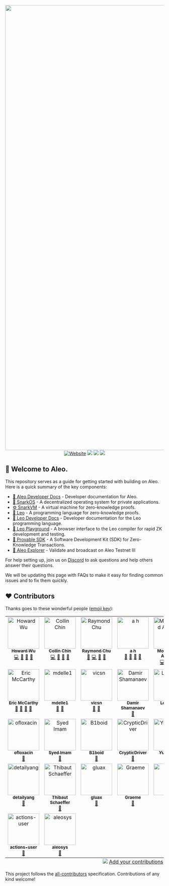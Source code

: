 <p align="center">
    <img width="1412" src="./.resources/banner.png">
    <a href="https://aleo.org"> <img alt="Website" src="https://img.shields.io/badge/Aleo.org-online-blue"></a>
    <a href="https://discord.gg/aleo"><img src="https://img.shields.io/discord/700454073459015690?logo=discord"/></a>
    <a href="https://twitter.com/aleohq"><img src="https://img.shields.io/twitter/follow/aleohq?style=social"/></a>
    <a href="https://GitHub.com/provablehq/welcome"><img src="https://img.shields.io/badge/contributors-29-ee8449"/></a>
</p>

## 🎉 Welcome to Aleo.

This repository serves as a guide for getting started with building on Aleo. Here is a quick summary of the key components:

- [📖 Aleo Developer Docs](https://developer.aleo.org/) - Developer documentation for Aleo.
- [📡 SnarkOS](http://snarkos.org/) - A decentralized operating system for private applications.
- [⚙️ SnarkVM](https://snarkvm.org/) - A virtual machine for zero-knowledge proofs.
- [🦁 Leo](https://leo-lang.org/) - A programming language for zero-knowledge proofs.
- [📖 Leo Developer Docs](https://docs.leo-lang.org/) - Developer documentation for the Leo programming language.
- [🛝 Leo Playground](http://play.leo-lang.org) - A browser interface to the Leo compiler for rapid ZK development and testing.
- [🧰 Provable SDK](https://provable.tools/) - A Software Development Kit (SDK) for Zero-Knowledge Transactions.
- [🔭 Aleo Explorer](https://aleo.network) - Validate and broadcast on Aleo Testnet III

For help setting up, join us on [Discord](https://discord.com/invite/aleo) to ask questions and help others answer their questions.

We will be updating this page with FAQs to make it easy for finding common issues and to fix them quickly.

## ❤️ Contributors

Thanks goes to these wonderful people ([emoji key](https://allcontributors.org/docs/en/emoji-key)):

<!-- ALL-CONTRIBUTORS-LIST:START - Do not remove or modify this section -->
<!-- prettier-ignore-start -->
<!-- markdownlint-disable -->
<table>
  <tbody>
    <tr>
      <td align="center" valign="top" width="14.28%"><a href="https://github.com/howardwu"><img src="https://avatars.githubusercontent.com/u/9260812?v=4?s=100" width="100px;" alt="Howard Wu"/><br /><sub><b>Howard Wu</b></sub></a><br /><a href="https://github.com/provablehq/welcome/commits?author=howardwu" title="Code">💻</a> <a href="#ideas-howardwu" title="Ideas, Planning, & Feedback">🤔</a> <a href="#maintenance-howardwu" title="Maintenance">🚧</a> <a href="https://github.com/provablehq/welcome/pulls?q=is%3Apr+reviewed-by%3Ahowardwu" title="Reviewed Pull Requests">👀</a></td>
      <td align="center" valign="top" width="14.28%"><a href="https://github.com/collinc97"><img src="https://avatars.githubusercontent.com/u/16715212?v=4?s=100" width="100px;" alt="Collin Chin"/><br /><sub><b>Collin Chin</b></sub></a><br /><a href="https://github.com/provablehq/welcome/commits?author=collinc97" title="Code">💻</a> <a href="#maintenance-collinc97" title="Maintenance">🚧</a> <a href="#question-collinc97" title="Answering Questions">💬</a> <a href="https://github.com/provablehq/welcome/pulls?q=is%3Apr+reviewed-by%3Acollinc97" title="Reviewed Pull Requests">👀</a></td>
      <td align="center" valign="top" width="14.28%"><a href="https://github.com/raychu86"><img src="https://avatars.githubusercontent.com/u/14917648?v=4?s=100" width="100px;" alt="Raymond Chu"/><br /><sub><b>Raymond Chu</b></sub></a><br /><a href="https://github.com/provablehq/welcome/issues?q=author%3Araychu86" title="Bug reports">🐛</a> <a href="https://github.com/provablehq/welcome/commits?author=raychu86" title="Code">💻</a> <a href="#ideas-raychu86" title="Ideas, Planning, & Feedback">🤔</a> <a href="https://github.com/provablehq/welcome/pulls?q=is%3Apr+reviewed-by%3Araychu86" title="Reviewed Pull Requests">👀</a></td>
      <td align="center" valign="top" width="14.28%"><a href="https://github.com/aharshbe"><img src="https://avatars.githubusercontent.com/u/17191728?v=4?s=100" width="100px;" alt="a h"/><br /><sub><b>a h</b></sub></a><br /><a href="https://github.com/provablehq/welcome/commits?author=aharshbe" title="Documentation">📖</a> <a href="#maintenance-aharshbe" title="Maintenance">🚧</a> <a href="#projectManagement-aharshbe" title="Project Management">📆</a> <a href="https://github.com/provablehq/welcome/pulls?q=is%3Apr+reviewed-by%3Aaharshbe" title="Reviewed Pull Requests">👀</a></td>
      <td align="center" valign="top" width="14.28%"><a href="https://github.com/moAlobaidi"><img src="https://avatars.githubusercontent.com/u/37510951?v=4?s=100" width="100px;" alt="Mohammed Alobaidi"/><br /><sub><b>Mohammed Alobaidi</b></sub></a><br /><a href="https://github.com/provablehq/welcome/commits?author=moAlobaidi" title="Code">💻</a> <a href="https://github.com/provablehq/welcome/commits?author=moAlobaidi" title="Documentation">📖</a> <a href="#maintenance-moAlobaidi" title="Maintenance">🚧</a> <a href="https://github.com/provablehq/welcome/pulls?q=is%3Apr+reviewed-by%3AmoAlobaidi" title="Reviewed Pull Requests">👀</a></td>
      <td align="center" valign="top" width="14.28%"><a href="https://github.com/christianwooddell"><img src="https://avatars.githubusercontent.com/u/69871937?v=4?s=100" width="100px;" alt="Christian Wooddell"/><br /><sub><b>Christian Wooddell</b></sub></a><br /><a href="https://github.com/provablehq/welcome/commits?author=christianwooddell" title="Code">💻</a> <a href="https://github.com/provablehq/welcome/commits?author=christianwooddell" title="Documentation">📖</a> <a href="#maintenance-christianwooddell" title="Maintenance">🚧</a> <a href="https://github.com/provablehq/welcome/pulls?q=is%3Apr+reviewed-by%3Achristianwooddell" title="Reviewed Pull Requests">👀</a></td>
      <td align="center" valign="top" width="14.28%"><a href="https://alessandrocoglio.info"><img src="https://avatars.githubusercontent.com/u/2409151?v=4?s=100" width="100px;" alt="Alessandro Coglio"/><br /><sub><b>Alessandro Coglio</b></sub></a><br /><a href="https://github.com/provablehq/welcome/commits?author=acoglio" title="Documentation">📖</a> <a href="#maintenance-acoglio" title="Maintenance">🚧</a> <a href="#research-acoglio" title="Research">🔬</a> <a href="https://github.com/provablehq/welcome/pulls?q=is%3Apr+reviewed-by%3Aacoglio" title="Reviewed Pull Requests">👀</a></td>
    </tr>
    <tr>
      <td align="center" valign="top" width="14.28%"><a href="http://www.kestrel.edu/home/people/mccarthy/"><img src="https://avatars.githubusercontent.com/u/7607035?v=4?s=100" width="100px;" alt="Eric McCarthy"/><br /><sub><b>Eric McCarthy</b></sub></a><br /><a href="https://github.com/provablehq/welcome/commits?author=bendyarm" title="Documentation">📖</a> <a href="#maintenance-bendyarm" title="Maintenance">🚧</a> <a href="#research-bendyarm" title="Research">🔬</a> <a href="https://github.com/provablehq/welcome/pulls?q=is%3Apr+reviewed-by%3Abendyarm" title="Reviewed Pull Requests">👀</a></td>
      <td align="center" valign="top" width="14.28%"><a href="https://github.com/mdelle1"><img src="https://avatars.githubusercontent.com/u/108158289?v=4?s=100" width="100px;" alt="mdelle1"/><br /><sub><b>mdelle1</b></sub></a><br /><a href="https://github.com/provablehq/welcome/commits?author=mdelle1" title="Documentation">📖</a> <a href="#research-mdelle1" title="Research">🔬</a></td>
      <td align="center" valign="top" width="14.28%"><a href="https://victorsintnicolaas.com/"><img src="https://avatars.githubusercontent.com/u/24724627?v=4?s=100" width="100px;" alt="vicsn"/><br /><sub><b>vicsn</b></sub></a><br /><a href="https://github.com/provablehq/welcome/commits?author=vicsn" title="Documentation">📖</a> <a href="#research-vicsn" title="Research">🔬</a></td>
      <td align="center" valign="top" width="14.28%"><a href="https://move-book.com/"><img src="https://avatars.githubusercontent.com/u/8008055?v=4?s=100" width="100px;" alt="Damir Shamanaev"/><br /><sub><b>Damir Shamanaev</b></sub></a><br /><a href="https://github.com/provablehq/welcome/commits?author=damirka" title="Documentation">📖</a></td>
      <td align="center" valign="top" width="14.28%"><a href="https://louiswt.github.io/"><img src="https://avatars.githubusercontent.com/u/22902565?v=4?s=100" width="100px;" alt="LouisWT"/><br /><sub><b>LouisWT</b></sub></a><br /><a href="https://github.com/provablehq/welcome/commits?author=LouisWT" title="Documentation">📖</a></td>
      <td align="center" valign="top" width="14.28%"><a href="https://github.com/jules"><img src="https://avatars.githubusercontent.com/u/30194392?v=4?s=100" width="100px;" alt="jules"/><br /><sub><b>jules</b></sub></a><br /><a href="https://github.com/provablehq/welcome/commits?author=jules" title="Documentation">📖</a></td>
      <td align="center" valign="top" width="14.28%"><a href="https://www.linkedin.com/in/errol-drummond-354b8885/"><img src="https://avatars.githubusercontent.com/u/57955633?v=4?s=100" width="100px;" alt="EDGD"/><br /><sub><b>EDGD</b></sub></a><br /><a href="https://github.com/provablehq/welcome/commits?author=EDGDrummond" title="Documentation">📖</a></td>
    </tr>
    <tr>
      <td align="center" valign="top" width="14.28%"><a href="https://github.com/ofloxacin"><img src="https://avatars.githubusercontent.com/u/9795941?v=4?s=100" width="100px;" alt="ofloxacin"/><br /><sub><b>ofloxacin</b></sub></a><br /><a href="https://github.com/provablehq/welcome/commits?author=ofloxacin" title="Documentation">📖</a></td>
      <td align="center" valign="top" width="14.28%"><a href="https://github.com/SyedImam1998"><img src="https://avatars.githubusercontent.com/u/52135949?v=4?s=100" width="100px;" alt="Syed Imam"/><br /><sub><b>Syed Imam</b></sub></a><br /><a href="https://github.com/provablehq/welcome/commits?author=SyedImam1998" title="Documentation">📖</a></td>
      <td align="center" valign="top" width="14.28%"><a href="https://github.com/B1boid"><img src="https://avatars.githubusercontent.com/u/47173672?v=4?s=100" width="100px;" alt="B1boid"/><br /><sub><b>B1boid</b></sub></a><br /><a href="https://github.com/provablehq/welcome/commits?author=B1boid" title="Documentation">📖</a></td>
      <td align="center" valign="top" width="14.28%"><a href="https://github.com/CrypticDriver"><img src="https://avatars.githubusercontent.com/u/107245892?v=4?s=100" width="100px;" alt="CrypticDriver"/><br /><sub><b>CrypticDriver</b></sub></a><br /><a href="https://github.com/provablehq/welcome/commits?author=CrypticDriver" title="Documentation">📖</a></td>
      <td align="center" valign="top" width="14.28%"><a href="https://github.com/rapiz1"><img src="https://avatars.githubusercontent.com/u/20105061?v=4?s=100" width="100px;" alt="Yujia Qiao"/><br /><sub><b>Yujia Qiao</b></sub></a><br /><a href="https://github.com/provablehq/welcome/commits?author=rapiz1" title="Documentation">📖</a></td>
      <td align="center" valign="top" width="14.28%"><a href="https://github.com/joshbeal"><img src="https://avatars.githubusercontent.com/u/3038886?v=4?s=100" width="100px;" alt="Josh Beal"/><br /><sub><b>Josh Beal</b></sub></a><br /><a href="https://github.com/provablehq/welcome/commits?author=joshbeal" title="Documentation">📖</a></td>
      <td align="center" valign="top" width="14.28%"><a href="https://github.com/unordered-set"><img src="https://avatars.githubusercontent.com/u/78592281?v=4?s=100" width="100px;" alt="Kostyan"/><br /><sub><b>Kostyan</b></sub></a><br /><a href="https://github.com/provablehq/welcome/commits?author=unordered-set" title="Documentation">📖</a></td>
    </tr>
    <tr>
      <td align="center" valign="top" width="14.28%"><a href="https://detailyang.github.io/"><img src="https://avatars.githubusercontent.com/u/3370345?v=4?s=100" width="100px;" alt="detailyang"/><br /><sub><b>detailyang</b></sub></a><br /><a href="https://github.com/provablehq/welcome/commits?author=detailyang" title="Documentation">📖</a></td>
      <td align="center" valign="top" width="14.28%"><a href="https://about.me/schaeff"><img src="https://avatars.githubusercontent.com/u/7441798?v=4?s=100" width="100px;" alt="Thibaut Schaeffer"/><br /><sub><b>Thibaut Schaeffer</b></sub></a><br /><a href="https://github.com/provablehq/welcome/commits?author=Schaeff" title="Documentation">📖</a></td>
      <td align="center" valign="top" width="14.28%"><a href="https://github.com/gluax"><img src="https://avatars.githubusercontent.com/u/16431709?v=4?s=100" width="100px;" alt="gluax"/><br /><sub><b>gluax</b></sub></a><br /><a href="https://github.com/provablehq/welcome/commits?author=gluax" title="Documentation">📖</a></td>
      <td align="center" valign="top" width="14.28%"><a href="https://github.com/graemecode"><img src="https://avatars.githubusercontent.com/u/36094097?v=4?s=100" width="100px;" alt="Graeme"/><br /><sub><b>Graeme</b></sub></a><br /><a href="https://github.com/provablehq/welcome/commits?author=graemecode" title="Documentation">📖</a></td>
      <td align="center" valign="top" width="14.28%"><a href="https://github.com/pkrasam"><img src="https://avatars.githubusercontent.com/u/4514654?v=4?s=100" width="100px;" alt="pk"/><br /><sub><b>pk</b></sub></a><br /><a href="https://github.com/provablehq/welcome/commits?author=pkrasam" title="Documentation">📖</a></td>
      <td align="center" valign="top" width="14.28%"><a href="https://github.com/WietzeSlagman"><img src="https://avatars.githubusercontent.com/u/5808153?v=4?s=100" width="100px;" alt="Wietze"/><br /><sub><b>Wietze</b></sub></a><br /><a href="https://github.com/provablehq/welcome/commits?author=WietzeSlagman" title="Documentation">📖</a></td>
      <td align="center" valign="top" width="14.28%"><a href="https://github.com/features/security"><img src="https://avatars.githubusercontent.com/u/27347476?v=4?s=100" width="100px;" alt="Dependabot"/><br /><sub><b>Dependabot</b></sub></a><br /><a href="https://github.com/provablehq/welcome/commits?author=dependabot" title="Code">💻</a></td>
    </tr>
    <tr>
      <td align="center" valign="top" width="14.28%"><a href="https://github.com/actions"><img src="https://avatars.githubusercontent.com/u/65916846?v=4?s=100" width="100px;" alt="actions-user"/><br /><sub><b>actions-user</b></sub></a><br /><a href="https://github.com/provablehq/welcome/commits?author=actions-user" title="Documentation">📖</a></td>
      <td align="center" valign="top" width="14.28%"><a href="https://github.com/aleosys"><img src="https://avatars.githubusercontent.com/u/60269885?v=4?s=100" width="100px;" alt="aleosys"/><br /><sub><b>aleosys</b></sub></a><br /><a href="https://github.com/provablehq/welcome/commits?author=aleosys" title="Documentation">📖</a></td>
    </tr>
  </tbody>
  <tfoot>
    <tr>
      <td align="center" size="13px" colspan="7">
        <img src="https://raw.githubusercontent.com/all-contributors/all-contributors-cli/1b8533af435da9854653492b1327a23a4dbd0a10/assets/logo-small.svg">
          <a href="https://all-contributors.js.org/docs/en/bot/usage">Add your contributions</a>
        </img>
      </td>
    </tr>
  </tfoot>
</table>

<!-- markdownlint-restore -->
<!-- prettier-ignore-end -->

<!-- ALL-CONTRIBUTORS-LIST:END -->

This project follows the [all-contributors](https://github.com/all-contributors/all-contributors) specification. Contributions of any kind welcome!
